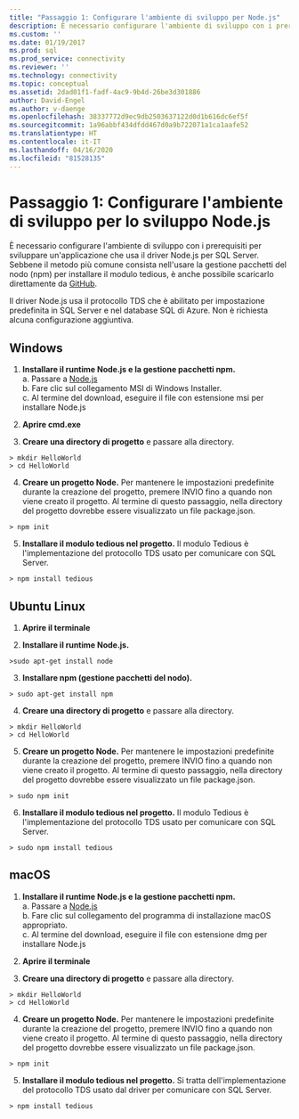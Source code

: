 ```yaml
---
title: "Passaggio 1: Configurare l'ambiente di sviluppo per Node.js"
description: È necessario configurare l'ambiente di sviluppo con i prerequisiti per sviluppare un'applicazione che usa il driver Node.js per SQL Server.
ms.custom: ''
ms.date: 01/19/2017
ms.prod: sql
ms.prod_service: connectivity
ms.reviewer: ''
ms.technology: connectivity
ms.topic: conceptual
ms.assetid: 2dad01f1-fadf-4ac9-9b4d-26be3d301886
author: David-Engel
ms.author: v-daenge
ms.openlocfilehash: 38337772d9ec9db2503637122d0d1b616dc6ef5f
ms.sourcegitcommit: 1a96abbf434dfdd467d0a9b722071a1ca1aafe52
ms.translationtype: HT
ms.contentlocale: it-IT
ms.lasthandoff: 04/16/2020
ms.locfileid: "81528135"
---
```

# <a name="step-1--configure-development-environment-for-nodejs-development"></a>Passaggio 1:  Configurare l'ambiente di sviluppo per lo sviluppo Node.js
È necessario configurare l'ambiente di sviluppo con i prerequisiti per sviluppare un'applicazione che usa il driver Node.js per SQL Server.  Sebbene il metodo più comune consista nell'usare la gestione pacchetti del nodo (npm) per installare il modulo tedious, è anche possibile scaricarlo direttamente da [GitHub](https://github.com/pekim/tedious).  
  
Il driver Node.js usa il protocollo TDS che è abilitato per impostazione predefinita in SQL Server e nel database SQL di Azure.  Non è richiesta alcuna configurazione aggiuntiva.  
  
## <a name="windows"></a>Windows  
  
1. **Installare il runtime Node.js e la gestione pacchetti npm.**  
a. Passare a [Node.js](https://nodejs.org/en/download/)  
b. Fare clic sul collegamento MSI di Windows Installer.   
c. Al termine del download, eseguire il file con estensione msi per installare Node.js  
  
2. **Aprire cmd.exe**  
  
3. **Creare una directory di progetto** e passare alla directory.    
```  
> mkdir HelloWorld  
> cd HelloWorld  
```  
4. **Creare un progetto Node.**  Per mantenere le impostazioni predefinite durante la creazione del progetto, premere INVIO fino a quando non viene creato il progetto. Al termine di questo passaggio, nella directory del progetto dovrebbe essere visualizzato un file package.json.  
```  
> npm init  
```  
  
5. **Installare il modulo tedious nel progetto.**  Il modulo Tedious è l'implementazione del protocollo TDS usato per comunicare con SQL Server.  
```  
> npm install tedious  
```  
  
## <a name="ubuntu-linux"></a>Ubuntu Linux  
  
1.  **Aprire il terminale**  
  
2. **Installare il runtime Node.js.**  
```  
>sudo apt-get install node  
```  
3. **Installare npm (gestione pacchetti del nodo).**  
```  
> sudo apt-get install npm  
```  
4. **Creare una directory di progetto** e passare alla directory.    
```  
> mkdir HelloWorld  
> cd HelloWorld  
```  
  
5. **Creare un progetto Node.**  Per mantenere le impostazioni predefinite durante la creazione del progetto, premere INVIO fino a quando non viene creato il progetto. Al termine di questo passaggio, nella directory del progetto dovrebbe essere visualizzato un file package.json.  
```  
> sudo npm init  
```  
  
6. **Installare il modulo tedious nel progetto.**  Il modulo Tedious è l'implementazione del protocollo TDS usato per comunicare con SQL Server.  
```  
> sudo npm install tedious  
```  
  
## <a name="macos"></a>macOS  
  
1. **Installare il runtime Node.js e la gestione pacchetti npm.**  
a. Passare a [Node.js](https://nodejs.org/en/download/)  
b. Fare clic sul collegamento del programma di installazione macOS appropriato.  
c. Al termine del download, eseguire il file con estensione dmg per installare Node.js  
  
2. **Aprire il terminale**  
  
3. **Creare una directory di progetto** e passare alla directory.    
```  
> mkdir HelloWorld  
> cd HelloWorld  
```  
  
4. **Creare un progetto Node.**  Per mantenere le impostazioni predefinite durante la creazione del progetto, premere INVIO fino a quando non viene creato il progetto. Al termine di questo passaggio, nella directory del progetto dovrebbe essere visualizzato un file package.json.  
```  
> npm init  
```  
  
5. **Installare il modulo tedious nel progetto.**  Si tratta dell'implementazione del protocollo TDS usato dal driver per comunicare con SQL Server.  
```  
> npm install tedious  
```  
